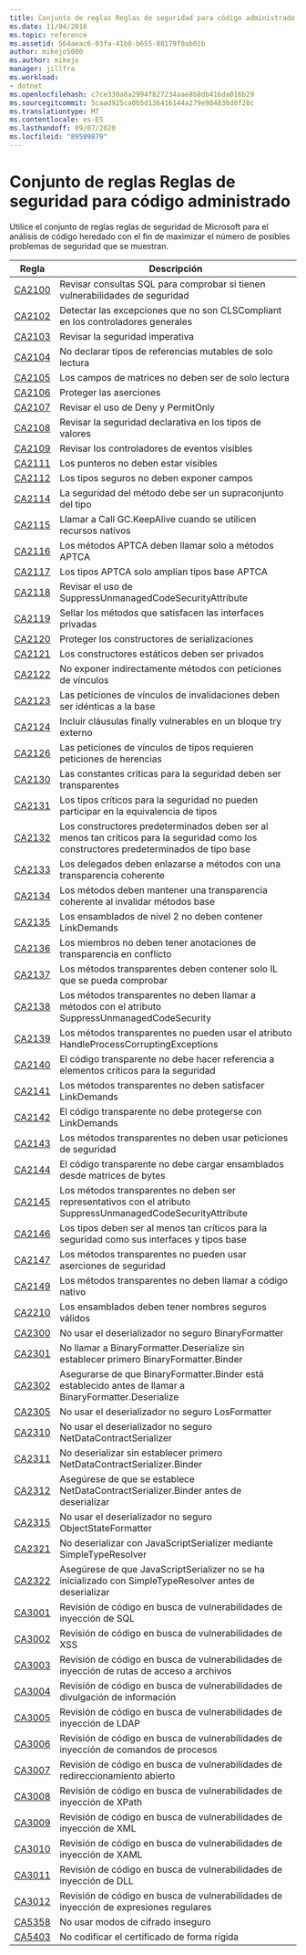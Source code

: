 ```yaml
---
title: Conjunto de reglas Reglas de seguridad para código administrado
ms.date: 11/04/2016
ms.topic: reference
ms.assetid: 564aeac6-03fa-41b0-b655-88179f0ab01b
author: mikejo5000
ms.author: mikejo
manager: jillfra
ms.workload:
- dotnet
ms.openlocfilehash: c7ce330a8a2994f827234aae8b8db416da016b29
ms.sourcegitcommit: 5caad925ca0b5d136416144a279e984836d8f28c
ms.translationtype: MT
ms.contentlocale: es-ES
ms.lasthandoff: 09/07/2020
ms.locfileid: "89509879"
---
```

# <a name="security-rules-rule-set-for-managed-code"></a>Conjunto de reglas Reglas de seguridad para código administrado

Utilice el conjunto de reglas reglas de seguridad de Microsoft para el análisis de código heredado con el fin de maximizar el número de posibles problemas de seguridad que se muestran.

|Regla|Descripción|
|----------|-----------------|
|[CA2100](../code-quality/ca2100.md)|Revisar consultas SQL para comprobar si tienen vulnerabilidades de seguridad|
|[CA2102](../code-quality/ca2102.md)|Detectar las excepciones que no son CLSCompliant en los controladores generales|
|[CA2103](../code-quality/ca2103.md)|Revisar la seguridad imperativa|
|[CA2104](../code-quality/ca2104.md)|No declarar tipos de referencias mutables de solo lectura|
|[CA2105](../code-quality/ca2105.md)|Los campos de matrices no deben ser de solo lectura|
|[CA2106](../code-quality/ca2106.md)|Proteger las aserciones|
|[CA2107](../code-quality/ca2107.md)|Revisar el uso de Deny y PermitOnly|
|[CA2108](../code-quality/ca2108.md)|Revisar la seguridad declarativa en los tipos de valores|
|[CA2109](../code-quality/ca2109.md)|Revisar los controladores de eventos visibles|
|[CA2111](../code-quality/ca2111.md)|Los punteros no deben estar visibles|
|[CA2112](../code-quality/ca2112.md)|Los tipos seguros no deben exponer campos|
|[CA2114](../code-quality/ca2114.md)|La seguridad del método debe ser un supraconjunto del tipo|
|[CA2115](../code-quality/ca2115.md)|Llamar a Call GC.KeepAlive cuando se utilicen recursos nativos|
|[CA2116](../code-quality/ca2116.md)|Los métodos APTCA deben llamar solo a métodos APTCA|
|[CA2117](../code-quality/ca2117.md)|Los tipos APTCA solo amplían tipos base APTCA|
|[CA2118](../code-quality/ca2118.md)|Revisar el uso de SuppressUnmanagedCodeSecurityAttribute|
|[CA2119](../code-quality/ca2119.md)|Sellar los métodos que satisfacen las interfaces privadas|
|[CA2120](../code-quality/ca2120.md)|Proteger los constructores de serializaciones|
|[CA2121](../code-quality/ca2121.md)|Los constructores estáticos deben ser privados|
|[CA2122](../code-quality/ca2122.md)|No exponer indirectamente métodos con peticiones de vínculos|
|[CA2123](../code-quality/ca2123.md)|Las peticiones de vínculos de invalidaciones deben ser idénticas a la base|
|[CA2124](../code-quality/ca2124.md)|Incluir cláusulas finally vulnerables en un bloque try externo|
|[CA2126](../code-quality/ca2126.md)|Las peticiones de vínculos de tipos requieren peticiones de herencias|
|[CA2130](../code-quality/ca2130.md)|Las constantes críticas para la seguridad deben ser transparentes|
|[CA2131](../code-quality/ca2131.md)|Los tipos críticos para la seguridad no pueden participar en la equivalencia de tipos|
|[CA2132](../code-quality/ca2132.md)|Los constructores predeterminados deben ser al menos tan críticos para la seguridad como los constructores predeterminados de tipo base|
|[CA2133](../code-quality/ca2133.md)|Los delegados deben enlazarse a métodos con una transparencia coherente|
|[CA2134](../code-quality/ca2134.md)|Los métodos deben mantener una transparencia coherente al invalidar métodos base|
|[CA2135](../code-quality/ca2135.md)|Los ensamblados de nivel 2 no deben contener LinkDemands|
|[CA2136](../code-quality/ca2136.md)|Los miembros no deben tener anotaciones de transparencia en conflicto|
|[CA2137](../code-quality/ca2137.md)|Los métodos transparentes deben contener solo IL que se pueda comprobar|
|[CA2138](../code-quality/ca2138.md)|Los métodos transparentes no deben llamar a métodos con el atributo SuppressUnmanagedCodeSecurity|
|[CA2139](../code-quality/ca2139.md)|Los métodos transparentes no pueden usar el atributo HandleProcessCorruptingExceptions|
|[CA2140](../code-quality/ca2140.md)|El código transparente no debe hacer referencia a elementos críticos para la seguridad|
|[CA2141](../code-quality/ca2141.md)|Los métodos transparentes no deben satisfacer LinkDemands|
|[CA2142](../code-quality/ca2142.md)|El código transparente no debe protegerse con LinkDemands|
|[CA2143](../code-quality/ca2143.md)|Los métodos transparentes no deben usar peticiones de seguridad|
|[CA2144](../code-quality/ca2144.md)|El código transparente no debe cargar ensamblados desde matrices de bytes|
|[CA2145](../code-quality/ca2145.md)|Los métodos transparentes no deben ser representativos con el atributo SuppressUnmanagedCodeSecurityAttribute|
|[CA2146](../code-quality/ca2146.md)|Los tipos deben ser al menos tan críticos para la seguridad como sus interfaces y tipos base|
|[CA2147](../code-quality/ca2147.md)|Los métodos transparentes no pueden usar aserciones de seguridad|
|[CA2149](../code-quality/ca2149.md)|Los métodos transparentes no deben llamar a código nativo|
|[CA2210](../code-quality/ca2210.md)|Los ensamblados deben tener nombres seguros válidos|
|[CA2300](ca2300.md)|No usar el deserializador no seguro BinaryFormatter|
|[CA2301](ca2301.md)|No llamar a BinaryFormatter.Deserialize sin establecer primero BinaryFormatter.Binder|
|[CA2302](ca2302.md)|Asegurarse de que BinaryFormatter.Binder está establecido antes de llamar a BinaryFormatter.Deserialize|
|[CA2305](ca2305.md)|No usar el deserializador no seguro LosFormatter|
|[CA2310](ca2310.md)|No usar el deserializador no seguro NetDataContractSerializer|
|[CA2311](ca2311.md)|No deserializar sin establecer primero NetDataContractSerializer.Binder|
|[CA2312](ca2312.md)|Asegúrese de que se establece NetDataContractSerializer.Binder antes de deserializar|
|[CA2315](ca2315.md)|No usar el deserializador no seguro ObjectStateFormatter|
|[CA2321](ca2321.md)|No deserializar con JavaScriptSerializer mediante SimpleTypeResolver|
|[CA2322](ca2322.md)|Asegúrese de que JavaScriptSerializer no se ha inicializado con SimpleTypeResolver antes de deserializar|
|[CA3001](../code-quality/ca3001.md)|Revisión de código en busca de vulnerabilidades de inyección de SQL|
|[CA3002](../code-quality/ca3002.md)|Revisión de código en busca de vulnerabilidades de XSS|
|[CA3003](../code-quality/ca3003.md)|Revisión de código en busca de vulnerabilidades de inyección de rutas de acceso a archivos|
|[CA3004](../code-quality/ca3004.md)|Revisión de código en busca de vulnerabilidades de divulgación de información|
|[CA3005](../code-quality/ca3005.md)|Revisión de código en busca de vulnerabilidades de inyección de LDAP|
|[CA3006](../code-quality/ca3006.md)|Revisión de código en busca de vulnerabilidades de inyección de comandos de procesos|
|[CA3007](../code-quality/ca3007.md)|Revisión de código en busca de vulnerabilidades de redireccionamiento abierto|
|[CA3008](../code-quality/ca3008.md)|Revisión de código en busca de vulnerabilidades de inyección de XPath|
|[CA3009](../code-quality/ca3009.md)|Revisión de código en busca de vulnerabilidades de inyección de XML|
|[CA3010](../code-quality/ca3010.md)|Revisión de código en busca de vulnerabilidades de inyección de XAML|
|[CA3011](../code-quality/ca3011.md)|Revisión de código en busca de vulnerabilidades de inyección de DLL|
|[CA3012](../code-quality/ca3012.md)|Revisión de código en busca de vulnerabilidades de inyección de expresiones regulares|
|[CA5358](../code-quality/ca5358.md)|No usar modos de cifrado inseguro|
|[CA5403](../code-quality/ca5403.md)|No codificar el certificado de forma rígida|
